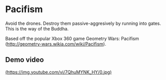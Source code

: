 # Pacifism
Avoid the drones. Destroy them passive-aggresively by running into gates. This is the way of the Buddha.

Based off the popular Xbox 360 game Geometry Wars: Pacifism (http://geometry-wars.wikia.com/wiki/Pacifism).

## Demo video
[(https://img.youtube.com/vi/7QhuMYNK_HY/0.jpg)](https://youtu.be/7QhuMYNK_HY)
